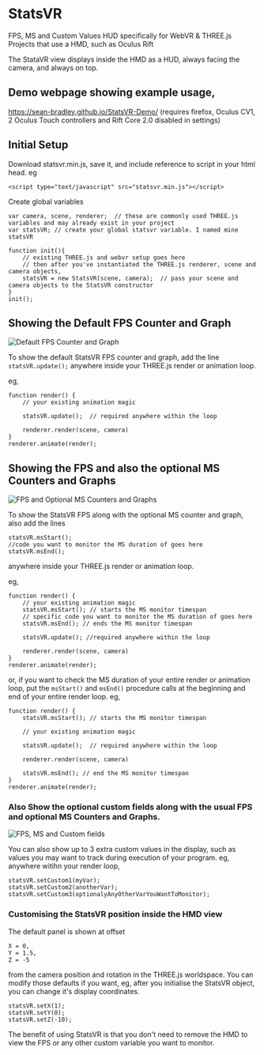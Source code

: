 # StatsVR
FPS, MS and Custom Values HUD specifically for WebVR &amp; THREE.js Projects that use a HMD, such as Oculus Rift

The StataVR view displays inside the HMD as a HUD, always facing the camera, and always on top.

## Demo webpage showing example usage, 
https://sean-bradley.github.io/StatsVR-Demo/ (requires firefox, Oculus CV1, 2 Oculus Touch controllers and Rift Core 2.0 disabled in settings)


## Initial Setup

Download statsvr.min.js, save it, and include reference to script in your html head. eg

``<script type="text/javascript" src="statsvr.min.js"></script>``

Create global variables
```
var camera, scene, renderer;  // these are commonly used THREE.js variables and may already exist in your project
var statsVR; // create your global statsvr variable. I named mine statsVR

function init(){
	// existing THREE.js and webvr setup goes here
	// then after you've instantiated the THREE.js renderer, scene and camera objects,
	statsVR = new StatsVR(scene, camera);  // pass your scene and camera objects to the StatsVR constructor
}
init();
```

## Showing the Default FPS Counter and Graph
![Default FPS Counter and Graph](https://github.com/Sean-Bradley/StatsVR-Demo/blob/master/statsVR_FPS.jpg)

To show the default StatsVR FPS counter and graph, add the line 
``statsVR.update();`` 
anywhere inside your THREE.js render or animation loop.

eg,
```
function render() {
	// your existing animation magic

	statsVR.update();  // required anywhere within the loop

	renderer.render(scene, camera)
}
renderer.animate(render);
```

## Showing the FPS and also the optional MS Counters and Graphs
![FPS and Optional MS Counters and Graphs](https://github.com/Sean-Bradley/StatsVR-Demo/blob/master/statsVR_FPS_MS.jpg)

To show the StatsVR FPS along with the optional MS counter and graph, also add the lines

```
statsVR.msStart();
//code you want to monitor the MS duration of goes here
statsVR.msEnd();
``` 

anywhere inside your THREE.js render or animation loop.

eg,
```
function render() {
	// your existing animation magic
	statsVR.msStart(); // starts the MS monitor timespan
	// specific code you want to monitor the MS duration of goes here
	statsVR.msEnd(); // ends the MS monitor timespan
	
	statsVR.update(); //required anywhere within the loop

	renderer.render(scene, camera)
}
renderer.animate(render);
```
or, if you want to check the MS duration of your entire render or animation loop, put the ``msStart()`` and ``msEnd()`` procedure calls at the beginning and end of your entire render loop.
eg,
```
function render() {
	statsVR.msStart(); // starts the MS monitor timespan

	// your existing animation magic
	
	statsVR.update();  // required anywhere within the loop

	renderer.render(scene, camera)
	
	statsVR.msEnd(); // end the MS monitor timespan
}
renderer.animate(render);
```


### Also Show the optional custom fields along with the usual FPS and optional MS Counters and Graphs.
![FPS, MS and Custom fields](https://github.com/Sean-Bradley/StatsVR-Demo/blob/master/statsVR_FPS_MS_3Customs.jpg)

You can also show up to 3 extra custom values in the display, such as values you may want to track during execution of your program.
eg, anywhere witihn your render loop,
```
statsVR.setCustom1(myVar);
statsVR.setCustom2(anotherVar);
statsVR.setCustom3(optionalyAnyOtherVarYouWantToMonitor);
```


### Customising the StatsVR position inside the HMD view
The default panel is shown at offset
```
X = 0,
Y = 1.5,
Z = -5 
```
from the camera position and rotation in the THREE.js worldspace.
You can modify those defaults if you want, eg, after you initialise the StatsVR object, you can change it's display coordinates.
```
statsVR.setX(1);
statsVR.setY(0);
statsVR.setZ(-10);
```


The benefit of using StatsVR is that you don't need to remove the HMD to view the FPS or any other custom variable you want to monitor.




